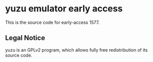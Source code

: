 yuzu emulator early access
=============

This is the source code for early-access 1577.

## Legal Notice

yuzu is an GPLv2 program, which allows fully free redistribution of its source code.